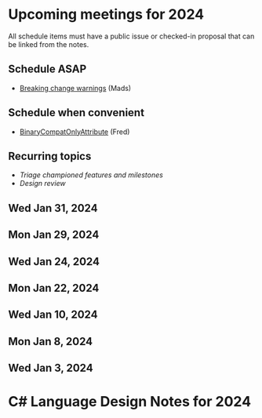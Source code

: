 # Upcoming meetings for 2024

All schedule items must have a public issue or checked-in proposal that can be linked from the notes.

## Schedule ASAP

- [Breaking change warnings](https://github.com/dotnet/csharplang/issues/7189) (Mads)

## Schedule when convenient

- [BinaryCompatOnlyAttribute](https://github.com/dotnet/csharplang/pull/7707) (Fred)

## Recurring topics

- *Triage championed features and milestones*
- *Design review*

## Wed Jan 31, 2024

## Mon Jan 29, 2024

## Wed Jan 24, 2024

## Mon Jan 22, 2024

## Wed Jan 10, 2024

## Mon Jan 8, 2024

## Wed Jan 3, 2024

# C# Language Design Notes for 2024

